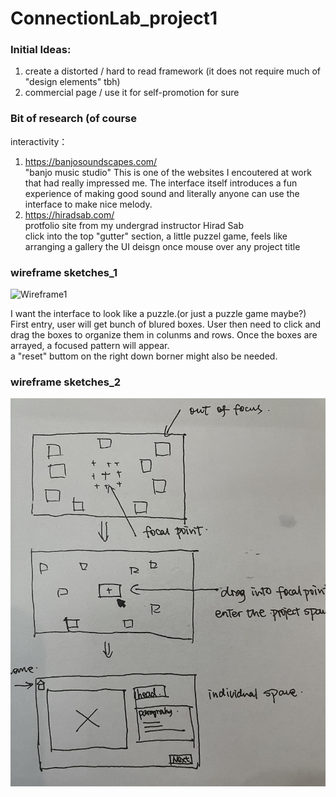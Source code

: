 # ConnectionLab_project1
### Initial Ideas: 
1. create a distorted / hard to read framework (it does not require much of "design elements" tbh)
2. commercial page / use it for self-promotion for sure

### Bit of research (of course
interactivity：
1. https://banjosoundscapes.com/ <br />
   "banjo music studio" This is one of the websites I encoutered at work that had really impressed me. The interface itself introduces a fun experience of
   making good sound and literally anyone can use the interface to make nice melody.
3. https://hiradsab.com/ <br />
   protfolio site from my undergrad instructor Hirad Sab <br />
   click into the top "gutter" section, a little puzzel game, feels like arranging a gallery
   the UI deisgn once mouse over any project title


### wireframe sketches_1
![Wireframe1](sketch1.png)

I want the interface to look like a puzzle.(or just a puzzle game maybe?) <br />
First entry, user will get bunch of blured boxes. User then need to click and drag the boxes to organize them in colunms and rows. Once the boxes are arrayed, a focused pattern will appear.<br />
a "reset" buttom on the right down borner might also be needed. 

### wireframe sketches_2
![Wireframe2](sketch2.png)
